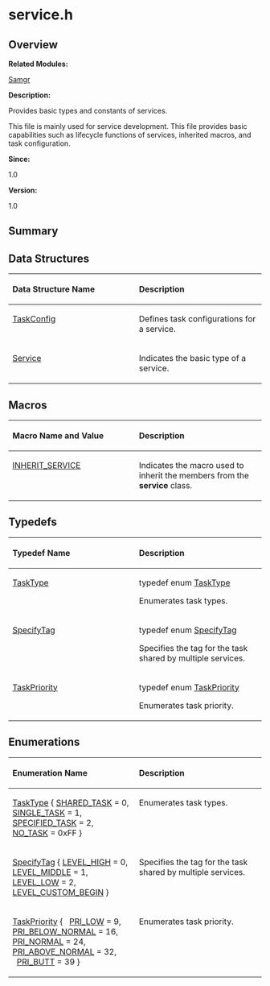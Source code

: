 # service.h<a name="ZH-CN_TOPIC_0000001054799579"></a>

## **Overview**<a name="section1897425564084832"></a>

**Related Modules:**

[Samgr](Samgr.md)

**Description:**

Provides basic types and constants of services. 

This file is mainly used for service development. This file provides basic capabilities such as lifecycle functions of services, inherited macros, and task configuration. 

**Since:**

1.0

**Version:**

1.0

## **Summary**<a name="section206423989084832"></a>

## Data Structures<a name="nested-classes"></a>

<a name="table1808551741084832"></a>
<table><thead align="left"><tr id="row778827067084832"><th class="cellrowborder" valign="top" width="50%" id="mcps1.1.3.1.1"><p id="p1949389741084832"><a name="p1949389741084832"></a><a name="p1949389741084832"></a>Data Structure Name</p>
</th>
<th class="cellrowborder" valign="top" width="50%" id="mcps1.1.3.1.2"><p id="p441167528084832"><a name="p441167528084832"></a><a name="p441167528084832"></a>Description</p>
</th>
</tr>
</thead>
<tbody><tr id="row181569372084832"><td class="cellrowborder" valign="top" width="50%" headers="mcps1.1.3.1.1 "><p id="p1615599360084832"><a name="p1615599360084832"></a><a name="p1615599360084832"></a><a href="TaskConfig.md">TaskConfig</a></p>
</td>
<td class="cellrowborder" valign="top" width="50%" headers="mcps1.1.3.1.2 "><p id="p1979168447084832"><a name="p1979168447084832"></a><a name="p1979168447084832"></a>Defines task configurations for a service. </p>
</td>
</tr>
<tr id="row1596912056084832"><td class="cellrowborder" valign="top" width="50%" headers="mcps1.1.3.1.1 "><p id="p2014326828084832"><a name="p2014326828084832"></a><a name="p2014326828084832"></a><a href="Service.md">Service</a></p>
</td>
<td class="cellrowborder" valign="top" width="50%" headers="mcps1.1.3.1.2 "><p id="p1673246394084832"><a name="p1673246394084832"></a><a name="p1673246394084832"></a>Indicates the basic type of a service. </p>
</td>
</tr>
</tbody>
</table>

## Macros<a name="define-members"></a>

<a name="table1439620892084832"></a>
<table><thead align="left"><tr id="row1255475717084832"><th class="cellrowborder" valign="top" width="50%" id="mcps1.1.3.1.1"><p id="p603171103084832"><a name="p603171103084832"></a><a name="p603171103084832"></a>Macro Name and Value</p>
</th>
<th class="cellrowborder" valign="top" width="50%" id="mcps1.1.3.1.2"><p id="p971257566084832"><a name="p971257566084832"></a><a name="p971257566084832"></a>Description</p>
</th>
</tr>
</thead>
<tbody><tr id="row1488553304084832"><td class="cellrowborder" valign="top" width="50%" headers="mcps1.1.3.1.1 "><p id="p1229362526084832"><a name="p1229362526084832"></a><a name="p1229362526084832"></a><a href="Samgr.md#gae9253a7fc1d0acbab91414b4cacc1d84">INHERIT_SERVICE</a></p>
</td>
<td class="cellrowborder" valign="top" width="50%" headers="mcps1.1.3.1.2 "><p id="p1964898069084832"><a name="p1964898069084832"></a><a name="p1964898069084832"></a>Indicates the macro used to inherit the members from the <strong id="b1598347500084832"><a name="b1598347500084832"></a><a name="b1598347500084832"></a>service</strong> class. </p>
</td>
</tr>
</tbody>
</table>

## Typedefs<a name="typedef-members"></a>

<a name="table2092071429084832"></a>
<table><thead align="left"><tr id="row984689225084832"><th class="cellrowborder" valign="top" width="50%" id="mcps1.1.3.1.1"><p id="p1136513394084832"><a name="p1136513394084832"></a><a name="p1136513394084832"></a>Typedef Name</p>
</th>
<th class="cellrowborder" valign="top" width="50%" id="mcps1.1.3.1.2"><p id="p1869499282084832"><a name="p1869499282084832"></a><a name="p1869499282084832"></a>Description</p>
</th>
</tr>
</thead>
<tbody><tr id="row1966096118084832"><td class="cellrowborder" valign="top" width="50%" headers="mcps1.1.3.1.1 "><p id="p51083783084832"><a name="p51083783084832"></a><a name="p51083783084832"></a><a href="Samgr.md#gab265648f2dbef93878ad8c383712b43a">TaskType</a></p>
</td>
<td class="cellrowborder" valign="top" width="50%" headers="mcps1.1.3.1.2 "><p id="p717368430084832"><a name="p717368430084832"></a><a name="p717368430084832"></a>typedef enum <a href="Samgr.md#ga026844c14ab62f42a2e19b54d622609b">TaskType</a>&nbsp;</p>
<p id="p1704144122084832"><a name="p1704144122084832"></a><a name="p1704144122084832"></a>Enumerates task types. </p>
</td>
</tr>
<tr id="row934194729084832"><td class="cellrowborder" valign="top" width="50%" headers="mcps1.1.3.1.1 "><p id="p308858747084832"><a name="p308858747084832"></a><a name="p308858747084832"></a><a href="Samgr.md#gae9c7eed07272a46851d61e646b6e86d5">SpecifyTag</a></p>
</td>
<td class="cellrowborder" valign="top" width="50%" headers="mcps1.1.3.1.2 "><p id="p1283453676084832"><a name="p1283453676084832"></a><a name="p1283453676084832"></a>typedef enum <a href="Samgr.md#ga704a59a45a705ef7a15d16e3cab8c1b0">SpecifyTag</a>&nbsp;</p>
<p id="p1330712667084832"><a name="p1330712667084832"></a><a name="p1330712667084832"></a>Specifies the tag for the task shared by multiple services. </p>
</td>
</tr>
<tr id="row1311919775084832"><td class="cellrowborder" valign="top" width="50%" headers="mcps1.1.3.1.1 "><p id="p787695984084832"><a name="p787695984084832"></a><a name="p787695984084832"></a><a href="Samgr.md#gaef69bbb3353ea484414c3bbaf8ec362b">TaskPriority</a></p>
</td>
<td class="cellrowborder" valign="top" width="50%" headers="mcps1.1.3.1.2 "><p id="p1752175139084832"><a name="p1752175139084832"></a><a name="p1752175139084832"></a>typedef enum <a href="Samgr.md#gaee057e5f06a7b2533e6f58bde34d15fa">TaskPriority</a>&nbsp;</p>
<p id="p1820465003084832"><a name="p1820465003084832"></a><a name="p1820465003084832"></a>Enumerates task priority. </p>
</td>
</tr>
</tbody>
</table>

## Enumerations<a name="enum-members"></a>

<a name="table2051308407084832"></a>
<table><thead align="left"><tr id="row310796048084832"><th class="cellrowborder" valign="top" width="50%" id="mcps1.1.3.1.1"><p id="p1567897873084832"><a name="p1567897873084832"></a><a name="p1567897873084832"></a>Enumeration Name</p>
</th>
<th class="cellrowborder" valign="top" width="50%" id="mcps1.1.3.1.2"><p id="p1539342999084832"><a name="p1539342999084832"></a><a name="p1539342999084832"></a>Description</p>
</th>
</tr>
</thead>
<tbody><tr id="row1912834271084832"><td class="cellrowborder" valign="top" width="50%" headers="mcps1.1.3.1.1 "><p id="p243872560084832"><a name="p243872560084832"></a><a name="p243872560084832"></a><a href="Samgr.md#ga026844c14ab62f42a2e19b54d622609b">TaskType</a> { <a href="Samgr.md#gga026844c14ab62f42a2e19b54d622609ba5e16ebf94e3d37c775ce51bbe4468e99">SHARED_TASK</a> = 0, <a href="Samgr.md#gga026844c14ab62f42a2e19b54d622609baa1dcd6759a5b023d945ae8c955e48315">SINGLE_TASK</a> = 1, <a href="Samgr.md#gga026844c14ab62f42a2e19b54d622609ba84f51cfcf3f659a99aabbd85924c5376">SPECIFIED_TASK</a> = 2, <a href="Samgr.md#gga026844c14ab62f42a2e19b54d622609baf1a2b164c6a01dd1290f3e79171a8f11">NO_TASK</a> = 0xFF }</p>
</td>
<td class="cellrowborder" valign="top" width="50%" headers="mcps1.1.3.1.2 "><p id="p114636993084832"><a name="p114636993084832"></a><a name="p114636993084832"></a>Enumerates task types. </p>
</td>
</tr>
<tr id="row1096776111084832"><td class="cellrowborder" valign="top" width="50%" headers="mcps1.1.3.1.1 "><p id="p1112342243084832"><a name="p1112342243084832"></a><a name="p1112342243084832"></a><a href="Samgr.md#ga704a59a45a705ef7a15d16e3cab8c1b0">SpecifyTag</a> { <a href="Samgr.md#gga704a59a45a705ef7a15d16e3cab8c1b0a5cf3038af9f9528363577dd32e4eb955">LEVEL_HIGH</a> = 0, <a href="Samgr.md#gga704a59a45a705ef7a15d16e3cab8c1b0a889647ca5662082ace422e57b1da6647">LEVEL_MIDDLE</a> = 1, <a href="Samgr.md#gga704a59a45a705ef7a15d16e3cab8c1b0a1541ce26187ac34e3e99559669751cf5">LEVEL_LOW</a> = 2, <a href="Samgr.md#gga704a59a45a705ef7a15d16e3cab8c1b0afc8d0aa33bc1d911f92931fa5e287263">LEVEL_CUSTOM_BEGIN</a> }</p>
</td>
<td class="cellrowborder" valign="top" width="50%" headers="mcps1.1.3.1.2 "><p id="p1896257827084832"><a name="p1896257827084832"></a><a name="p1896257827084832"></a>Specifies the tag for the task shared by multiple services. </p>
</td>
</tr>
<tr id="row1598062355084832"><td class="cellrowborder" valign="top" width="50%" headers="mcps1.1.3.1.1 "><p id="p607077759084832"><a name="p607077759084832"></a><a name="p607077759084832"></a><a href="Samgr.md#gaee057e5f06a7b2533e6f58bde34d15fa">TaskPriority</a> { &nbsp;&nbsp;<a href="Samgr.md#ggaee057e5f06a7b2533e6f58bde34d15faaf8a2513dc9a78bb09c0520af65a3f402">PRI_LOW</a> = 9, <a href="Samgr.md#ggaee057e5f06a7b2533e6f58bde34d15faa6f05a14315026dd5f3e5bc87cf745258">PRI_BELOW_NORMAL</a> = 16, <a href="Samgr.md#ggaee057e5f06a7b2533e6f58bde34d15faa8ffe612e81f7db9099f774b853533063">PRI_NORMAL</a> = 24, <a href="Samgr.md#ggaee057e5f06a7b2533e6f58bde34d15faacb1f8848eb9a8c56779869b418ef9cb6">PRI_ABOVE_NORMAL</a> = 32, &nbsp;&nbsp;<a href="Samgr.md#ggaee057e5f06a7b2533e6f58bde34d15faab9766c2f87357a5cc6e3b14ccbc2c54b">PRI_BUTT</a> = 39 }</p>
</td>
<td class="cellrowborder" valign="top" width="50%" headers="mcps1.1.3.1.2 "><p id="p609377876084832"><a name="p609377876084832"></a><a name="p609377876084832"></a>Enumerates task priority. </p>
</td>
</tr>
</tbody>
</table>

